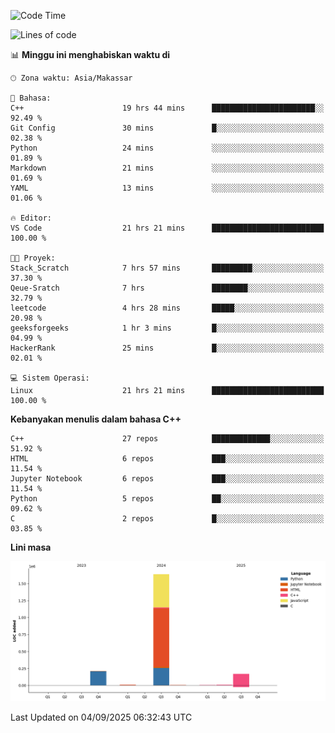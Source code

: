 <!--START_SECTION:waka-->
![Code Time](http://img.shields.io/badge/Code%20Time-442%20hrs%2023%20mins-blue)

![Lines of code](https://img.shields.io/badge/Sejak%20Hello%20World%20aku%20telah%20menulis-2.0%20million%20baris%20kode-blue)

📊 **Minggu ini menghabiskan waktu di** 

```text
🕑︎ Zona waktu: Asia/Makassar

💬 Bahasa: 
C++                      19 hrs 44 mins      ███████████████████████░░   92.49 % 
Git Config               30 mins             █░░░░░░░░░░░░░░░░░░░░░░░░   02.38 % 
Python                   24 mins             ░░░░░░░░░░░░░░░░░░░░░░░░░   01.89 % 
Markdown                 21 mins             ░░░░░░░░░░░░░░░░░░░░░░░░░   01.69 % 
YAML                     13 mins             ░░░░░░░░░░░░░░░░░░░░░░░░░   01.06 % 

🔥 Editor: 
VS Code                  21 hrs 21 mins      █████████████████████████   100.00 % 

🐱‍💻 Proyek: 
Stack_Scratch            7 hrs 57 mins       █████████░░░░░░░░░░░░░░░░   37.30 % 
Qeue-Sratch              7 hrs               ████████░░░░░░░░░░░░░░░░░   32.79 % 
leetcode                 4 hrs 28 mins       █████░░░░░░░░░░░░░░░░░░░░   20.98 % 
geeksforgeeks            1 hr 3 mins         █░░░░░░░░░░░░░░░░░░░░░░░░   04.99 % 
HackerRank               25 mins             █░░░░░░░░░░░░░░░░░░░░░░░░   02.01 % 

💻 Sistem Operasi: 
Linux                    21 hrs 21 mins      █████████████████████████   100.00 % 
```

**Kebanyakan menulis dalam bahasa C++** 

```text
C++                      27 repos            █████████████░░░░░░░░░░░░   51.92 % 
HTML                     6 repos             ███░░░░░░░░░░░░░░░░░░░░░░   11.54 % 
Jupyter Notebook         6 repos             ███░░░░░░░░░░░░░░░░░░░░░░   11.54 % 
Python                   5 repos             ██░░░░░░░░░░░░░░░░░░░░░░░   09.62 % 
C                        2 repos             █░░░░░░░░░░░░░░░░░░░░░░░░   03.85 % 
```



**Lini masa**

![Lines of Code chart](https://raw.githubusercontent.com/yusuf601/yusuf601/main/assets/bar_graph.png)


 Last Updated on 04/09/2025 06:32:43 UTC
<!--END_SECTION:waka-->

